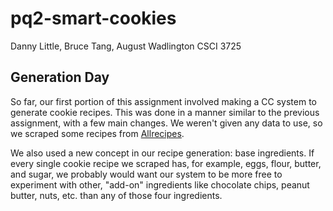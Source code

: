 # pq2-smart-cookies

Danny Little, Bruce Tang, August Wadlington
CSCI 3725

## Generation Day
So far, our first portion of this assignment involved making a CC system to generate cookie recipes. This was done in a manner similar to the previous assignment, with a few main changes. We weren't given any data to use, so we scraped some recipes from [Allrecipes](https://www.allrecipes.com/recipes/362/desserts/cookies/). 

We also used a new concept in our recipe generation: base ingredients. If every single cookie recipe we scraped has, for example, eggs, flour, butter, and sugar, we probably would want our system to be more free to experiment with other, "add-on" ingredients like chocolate chips, peanut butter, nuts, etc. than any of those four ingredients. 
